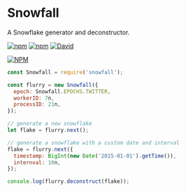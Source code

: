 # Snowfall
A Snowflake generator and deconstructor.

[![npm](https://img.shields.io/npm/v/snowfall.svg?maxAge=3600)](https://www.npmjs.com/package/snowfall)
[![npm](https://img.shields.io/npm/dt/snowfall.svg?maxAge=3600)](https://www.npmjs.com/package/snowfall)
[![David](https://david-dm.org/devsnek/node-snowfall.svg)](https://david-dm.org/devsnek/snowfall)

[![NPM](https://nodei.co/npm/snowfall.png?downloads=true&downloadRank=true&stars=true)](https://nodei.co/npm/snowfall/)

```javascript
const Snowfall = require('snowfall');

const flurry = new Snowfall({
  epoch: Snowfall.EPOCHS.TWITTER,
  workerID: 7n,
  processID: 21n,
});

// generate a new snowflake
let flake = flurry.next();

// generate a snowflake with a custom date and interval
flake = flurry.next({
  timestamp: BigInt(new Date('2015-01-01').getTime()),
  internval: 10n,
});

console.log(flurry.deconstruct(flake));
```
